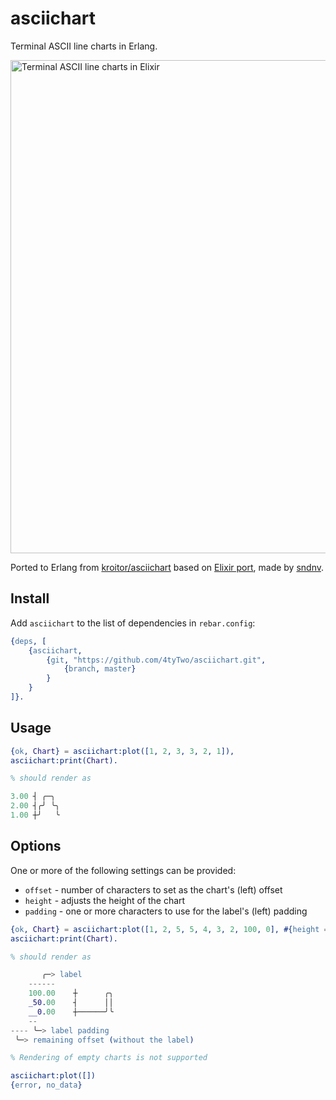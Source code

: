 # asciichart

Terminal ASCII line charts in Erlang.

<img width="789" alt="Terminal ASCII line charts in Elixir" src="https://cloud.githubusercontent.com/assets/1294454/22818709/9f14e1c2-ef7f-11e6-978f-34b5b595fb63.png">

Ported to Erlang from [kroitor/asciichart](https://github.com/kroitor/asciichart)
based on [Elixir port](https://github.com/sndnv/asciichart), made by [sndnv](https://github.com/sndnv).

## Install

Add `asciichart` to the list of dependencies in `rebar.config`:

```erlang
{deps, [
    {asciichart,
        {git, "https://github.com/4tyTwo/asciichart.git",
            {branch, master}
        }
    }
]}.
```

## Usage

```erlang
{ok, Chart} = asciichart:plot([1, 2, 3, 3, 2, 1]),
asciichart:print(Chart).

% should render as

3.00 ┤ ╭─╮
2.00 ┤╭╯ ╰╮
1.00 ┼╯   ╰
```

## Options
One or more of the following settings can be provided:
- `offset` - number of characters to set as the chart's (left) offset
- `height` - adjusts the height of the chart
- `padding` - one or more characters to use for the label's (left) padding

```erlang
{ok, Chart} = asciichart:plot([1, 2, 5, 5, 4, 3, 2, 100, 0], #{height => 3, offset => 10, padding: <<"_">>}).
asciichart:print(Chart).

% should render as

       ╭─> label
    ------
    100.00    ┼      ╭╮
    _50.00    ┤      ││
    __0.00    ┼──────╯╰
    --
---- ╰─> label padding
 ╰─> remaining offset (without the label)

% Rendering of empty charts is not supported

asciichart:plot([])
{error, no_data}

```
